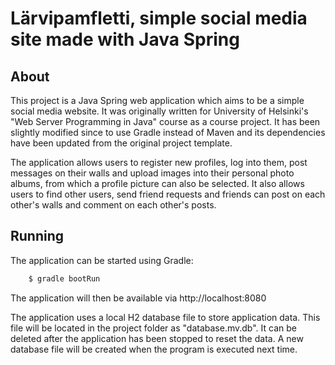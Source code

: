 # Lärvipamfletti, simple social media site made with Java Spring

## About

This project is a Java Spring web application which aims to be a simple social
media website. It was originally written for University of Helsinki's "Web Server
Programming in Java" course as a course project. It has been slightly modified
since to use Gradle instead of Maven and its dependencies have been updated from
the original project template.

The application allows users to register new profiles, log into them, post
messages on their walls and upload images into their personal photo albums, from
which a profile picture can also be selected. It also allows users to find other
users, send friend requests and friends can post on each other's walls and
comment on each other's posts.

## Running

The application can be started using Gradle:
```bash
    $ gradle bootRun
```

The application will then be available via http://localhost:8080

The application uses a local H2 database file to store application data. This
file will be located in the project folder as "database.mv.db". It can be
deleted after the application has been stopped to reset the data. A new database
file will be created when the program is executed next time.
